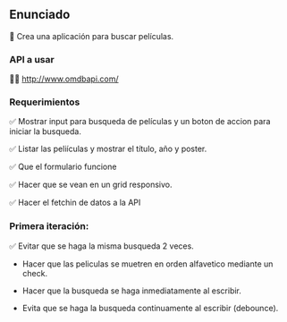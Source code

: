 ## Enunciado
🚀 Crea una aplicación para buscar películas.

### API  a usar

🧑‍💻 http://www.omdbapi.com/

### Requerimientos

✅ Mostrar input para busqueda de películas y un boton de accion para iniciar la busqueda.

✅ Listar las peliículas y mostrar el título, año y poster.

✅ Que el formulario funcione

✅ Hacer que se vean en un grid responsivo.

✅ Hacer el fetchin de datos a la API

### Primera iteración:
✅ Evitar que se haga la misma busqueda 2 veces.

- Hacer que las peliculas se muetren en orden alfavetico mediante un check.

- Hacer que la busqueda se haga inmediatamente al escribir.

- Evita que se haga la busqueda continuamente al escribir (debounce).


